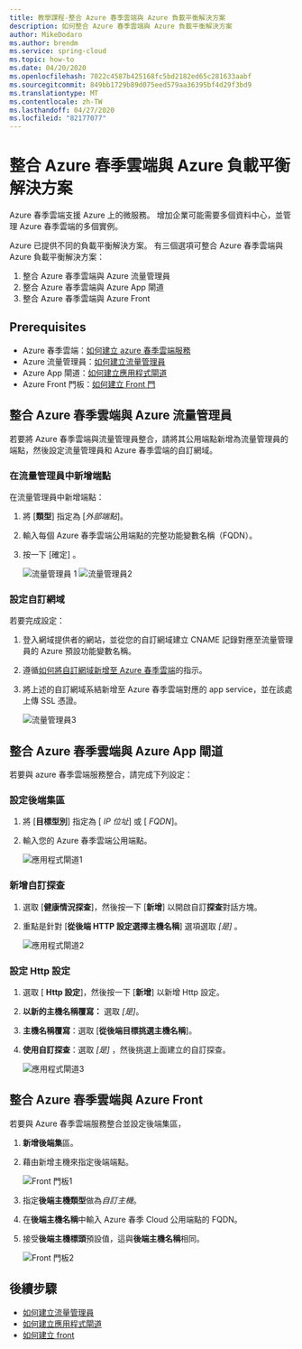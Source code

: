 ```yaml
---
title: 教學課程-整合 Azure 春季雲端與 Azure 負載平衡解決方案
description: 如何整合 Azure 春季雲端與 Azure 負載平衡解決方案
author: MikeDodaro
ms.author: brendm
ms.service: spring-cloud
ms.topic: how-to
ms.date: 04/20/2020
ms.openlocfilehash: 7022c4587b425168fc5bd2182ed65c281633aabf
ms.sourcegitcommit: 849bb1729b89d075eed579aa36395bf4d29f3bd9
ms.translationtype: MT
ms.contentlocale: zh-TW
ms.lasthandoff: 04/27/2020
ms.locfileid: "82177077"
---
```

# <a name="integrate-azure-spring-cloud-with-azure-load-balance-solutions"></a>整合 Azure 春季雲端與 Azure 負載平衡解決方案

Azure 春季雲端支援 Azure 上的微服務。  增加企業可能需要多個資料中心，並管理 Azure 春季雲端的多個實例。

Azure 已提供不同的負載平衡解決方案。 有三個選項可整合 Azure 春季雲端與 Azure 負載平衡解決方案：

1.  整合 Azure 春季雲端與 Azure 流量管理員
2.  整合 Azure 春季雲端與 Azure App 閘道
3.  整合 Azure 春季雲端與 Azure Front

## <a name="prerequisites"></a>Prerequisites

* Azure 春季雲端：[如何建立 azure 春季雲端服務](https://docs.microsoft.com/azure/spring-cloud/spring-cloud-quickstart-launch-app-portal)
* Azure 流量管理員：[如何建立流量管理員](https://docs.microsoft.com/azure/traffic-manager/quickstart-create-traffic-manager-profile/)
* Azure App 閘道：[如何建立應用程式閘道](https://docs.microsoft.com/azure/application-gateway/quick-create-portal)
* Azure Front 門板：[如何建立 Front 門](https://docs.microsoft.com/azure/frontdoor/quickstart-create-front-door)

## <a name="integrate-azure-spring-cloud-with-azure-traffic-manager"></a>整合 Azure 春季雲端與 Azure 流量管理員

若要將 Azure 春季雲端與流量管理員整合，請將其公用端點新增為流量管理員的端點，然後設定流量管理員和 Azure 春季雲端的自訂網域。

### <a name="add-endpoint-in-traffic-manager"></a>在流量管理員中新增端點
在流量管理員中新增端點：
1.  將 [**類型**] 指定為 [*外部端點*]。
1.  輸入每個 Azure 春季雲端公用端點的完整功能變數名稱（FQDN）。
1. 按一下 [確定]  。

    ![流量管理員 1](media/spring-cloud-load-balancers/traffic-manager-1.png) ![流量管理員2](media/spring-cloud-load-balancers/traffic-manager-2.png)

### <a name="configure-custom-domain"></a>設定自訂網域
若要完成設定：
1.  登入網域提供者的網站，並從您的自訂網域建立 CNAME 記錄對應至流量管理員的 Azure 預設功能變數名稱。
1.  遵循[如何將自訂網域新增至 Azure 春季雲端](spring-cloud-tutorial-custom-domain.md)的指示。
1. 將上述的自訂網域系結新增至 Azure 春季雲端對應的 app service，並在該處上傳 SSL 憑證。

    ![流量管理員3](media/spring-cloud-load-balancers/traffic-manager-3.png)

## <a name="integrate-azure-spring-cloud-with-azure-app-gateway"></a>整合 Azure 春季雲端與 Azure App 閘道

若要與 azure 春季雲端服務整合，請完成下列設定：

### <a name="configure-backend-pool"></a>設定後端集區
1. 將 [**目標型別**] 指定為 [ *IP 位址*] 或 [ *FQDN*]。
1. 輸入您的 Azure 春季雲端公用端點。

    ![應用程式閘道1](media/spring-cloud-load-balancers/app-gateway-1.png)

### <a name="add-custom-probe"></a>新增自訂探查
1. 選取 [**健康情況探查**]，然後按一下 [**新增**] 以開啟自訂**探查**對話方塊。 
1. 重點是針對 [**從後端 HTTP 設定選擇主機名稱**] 選項選取 *[是]* 。

    ![應用程式閘道2](media/spring-cloud-load-balancers/app-gateway-2.png)

### <a name="configure-http-setting"></a>設定 Http 設定
1.  選取 [ **Http 設定**]，然後按一下 [**新增**] 以新增 Http 設定。
1.  **以新的主機名稱覆寫：** 選取 *[是]*。
1.  **主機名稱覆寫**：選取 [**從後端目標挑選主機名稱**]。
1.  **使用自訂探查**：選取 *[是]* ，然後挑選上面建立的自訂探查。

    ![應用程式閘道3](media/spring-cloud-load-balancers/app-gateway-3.png)

## <a name="integrate-azure-spring-cloud-with-azure-front-door"></a>整合 Azure 春季雲端與 Azure Front

若要與 Azure 春季雲端服務整合並設定後端集區， 
1. **新增後端集**區。
1. 藉由新增主機來指定後端端點。

    ![Front 門板1](media/spring-cloud-load-balancers/front-door-1.png)

1.  指定**後端主機類型**做為*自訂主機*。
1.  在**後端主機名稱**中輸入 Azure 春季 Cloud 公用端點的 FQDN。
1.  接受**後端主機標頭**預設值，這與**後端主機名稱**相同。

    ![Front 門板2](media/spring-cloud-load-balancers/front-door-2.png)

## <a name="next-steps"></a>後續步驟
* [如何建立流量管理員](https://docs.microsoft.com/azure/traffic-manager/quickstart-create-traffic-manager-profile/)
* [如何建立應用程式閘道](https://docs.microsoft.com/azure/application-gateway/quick-create-portal)
* [如何建立 front](https://docs.microsoft.com/azure/frontdoor/quickstart-create-front-door)
